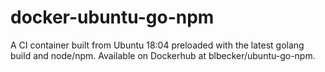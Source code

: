 # docker-ubuntu-go-npm

A CI container built from Ubuntu 18:04 preloaded with the latest golang build and node/npm. Available on Dockerhub at blbecker/ubuntu-go-npm.

